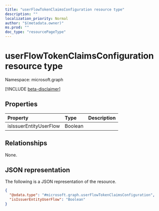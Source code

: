 ```yaml
---
title: "userFlowTokenClaimsConfiguration resource type"
description: ""
localization_priority: Normal
author: "$(metadata.owner)"
ms.prod: ""
doc_type: "resourcePageType"
---
```


# userFlowTokenClaimsConfiguration resource type

Namespace: microsoft.graph

[!INCLUDE [beta-disclaimer](../../includes/beta-disclaimer.md)]

## Properties

| Property               | Type    | Description |
| :--------------------- | :------ | :---------- |
| isIssuerEntityUserFlow | Boolean |             |

## Relationships

None.

## JSON representation

The following is a JSON representation of the resource.

<!-- {
  "blockType": "resource",
  "@odata.type": "microsoft.graph.userFlowTokenClaimsConfiguration",
}
-->

```json
{
  "@odata.type": "#microsoft.graph.userFlowTokenClaimsConfiguration",
  "isIssuerEntityUserFlow": "Boolean"
}
```
